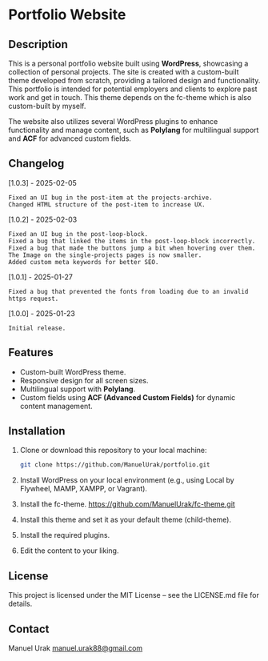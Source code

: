 # Portfolio Website

## Description

This is a personal portfolio website built using **WordPress**, showcasing a collection of personal projects. The site is created with a custom-built theme developed from scratch, providing a tailored design and functionality. This portfolio is intended for potential employers and clients to explore past work and get in touch. This theme depends on the fc-theme which is also custom-built by myself.

The website also utilizes several WordPress plugins to enhance functionality and manage content, such as **Polylang** for multilingual support and **ACF** for advanced custom fields.

## Changelog

[1.0.3] - 2025-02-05

    Fixed an UI bug in the post-item at the projects-archive.
    Changed HTML structure of the post-item to increase UX.

[1.0.2] - 2025-02-03

    Fixed an UI bug in the post-loop-block.
    Fixed a bug that linked the items in the post-loop-block incorrectly.
    Fixed a bug that made the buttons jump a bit when hovering over them.
    The Image on the single-projects pages is now smaller.
    Added custom meta keywords for better SEO.

[1.0.1] - 2025-01-27

    Fixed a bug that prevented the fonts from loading due to an invalid https request.

[1.0.0] - 2025-01-23

    Initial release.

## Features

- Custom-built WordPress theme.
- Responsive design for all screen sizes.
- Multilingual support with **Polylang**.
- Custom fields using **ACF (Advanced Custom Fields)** for dynamic content management.

## Installation

1. Clone or download this repository to your local machine:

   ```bash
   git clone https://github.com/ManuelUrak/portfolio.git

   ```

2. Install WordPress on your local environment (e.g., using Local by Flywheel, MAMP, XAMPP, or Vagrant).
3. Install the fc-theme. https://github.com/ManuelUrak/fc-theme.git
4. Install this theme and set it as your default theme (child-theme).
5. Install the required plugins.
6. Edit the content to your liking.

## License

This project is licensed under the MIT License – see the LICENSE.md file for details.

## Contact

Manuel Urak
manuel.urak88@gmail.com
